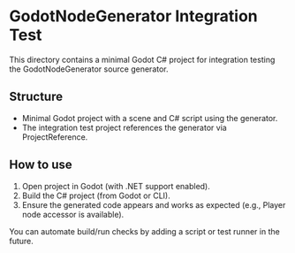 # GodotNodeGenerator Integration Test

This directory contains a minimal Godot C# project for integration testing the GodotNodeGenerator source generator.

## Structure
- Minimal Godot project with a scene and C# script using the generator.
- The integration test project references the generator via ProjectReference.

## How to use
1. Open project in Godot (with .NET support enabled).
2. Build the C# project (from Godot or CLI).
3. Ensure the generated code appears and works as expected (e.g., Player node accessor is available).

You can automate build/run checks by adding a script or test runner in the future.
